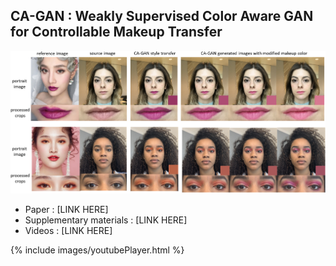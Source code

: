 ## CA-GAN : Weakly Supervised Color Aware GAN for Controllable Makeup Transfer

![example_style_transfer](images/full_face_shades.png)


- Paper : [LINK HERE]
- Supplementary materials : [LINK HERE]
- Videos : [LINK HERE]

{% include images/youtubePlayer.html %}
